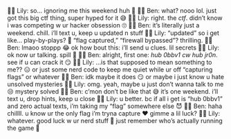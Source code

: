 💁‍♀️ Lily: so… ignoring me this weekend huh 👀
🧑‍💻 Ben: what? nooo lol. just got this big ctf thing, super hyped for it 😅
💁‍♀️ Lily: right. the *ctf*. didn’t know i was competing w ur hacker obsession 🙄
🧑‍💻 Ben: it’s literally just a weekend. chill. i’ll text u, keep u updated n stuff
💁‍♀️ Lily: “updated” so i get like... play-by-plays? 🥱 “flag captured,” “firewall bypassed”? thrilling.
🧑‍💻 Ben: lmaoo stoppp 😂 ok how bout this: i’ll send u clues. lil secrets
💁‍♀️ Lily: ok now ur talking. spill 👀
🧑‍💻 Ben: alright, first one: *hub 0bbv1 cw hub jr0n*. see if u can crack it 😏
💁‍♀️ Lily: …is that supposed to mean something to me?? 😑 or just some nerd code to keep me quiet while ur off “capturing flags” or whatever
🧑‍💻 Ben: idk maybe it does 😏 or maybe i just know u hate unsolved mysteries
💁‍♀️ Lily: omg. yeah, maybe u just don’t wanna talk to me 😒 mystery solved
🧑‍💻 Ben: c’mon don’t be like that 😅 it’s one weekend. i’ll text u, drop hints, keep u close
💁‍♀️ Lily: u better. bc if all i get is “hub 0bbv1” and zero actual texts, i’m taking my “flag” somewhere else 😈
🧑‍💻 Ben: haha chillll. u know ur the only flag i’m tryna capture ❤️ gimme a lil luck?
💁‍♀️ Lily: whatever. good luck w ur nerd stuff 🖤 just remember who’s actually running the game 👋
